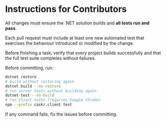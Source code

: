 # Instructions for Contributors

All changes must ensure the .NET solution builds and **all tests run and pass**.

Each pull request must include at least one new automated test that exercises the
behaviour introduced or modified by the change.

Before finishing a task, verify that every project builds successfully and that
the full test suite completes without failures.

Before committing, run:

```bash
dotnet restore
# build without restoring again
dotnet build --no-restore
# run server tests without building again
dotnet test --no-build
# run client tests (requires Google Chrome)
npm --prefix caskr.client test
```

If any command fails, fix the issues before committing.
